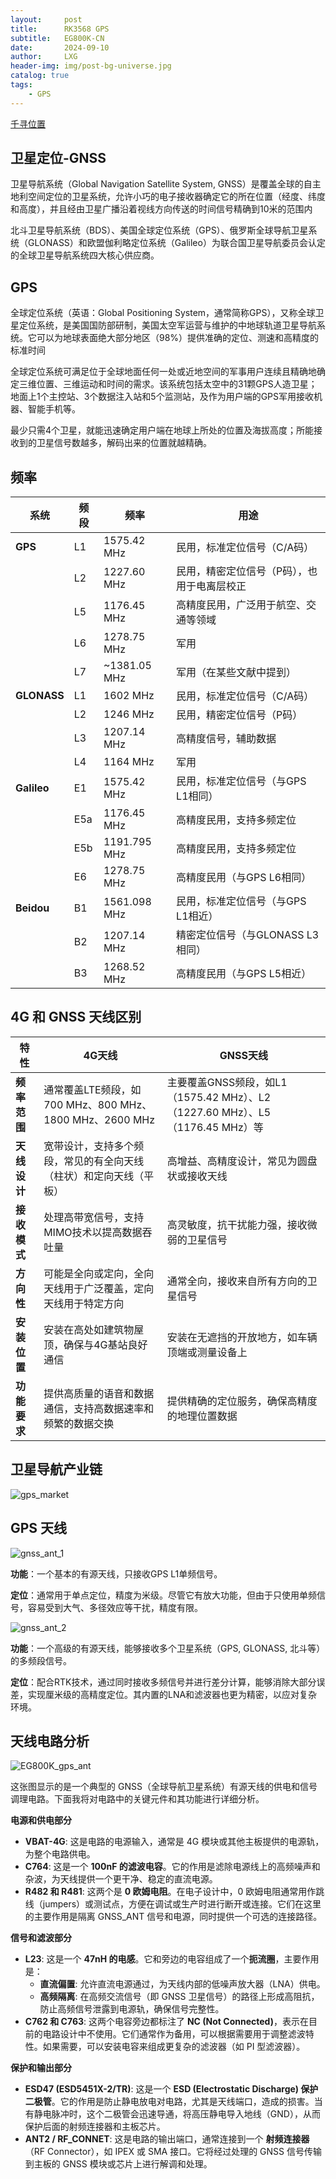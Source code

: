 ```yaml
---
layout:     post
title:      RK3568 GPS
subtitle:   EG800K-CN
date:       2024-09-10
author:     LXG
header-img: img/post-bg-universe.jpg
catalog: true
tags:
    - GPS
---
```


[千寻位置](https://www.qxwz.com/)

## 卫星定位-GNSS

卫星导航系统（Global Navigation Satellite System, GNSS）是覆盖全球的自主地利空间定位的卫星系统，允许小巧的电子接收器确定它的所在位置（经度、纬度和高度），并且经由卫星广播沿着视线方向传送的时间信号精确到10米的范围内

北斗卫星导航系统（BDS）、美国全球定位系统（GPS）、俄罗斯全球导航卫星系统（GLONASS）和欧盟伽利略定位系统（Galileo）为联合国卫星导航委员会认定的全球卫星导航系统四大核心供应商。

## GPS

全球定位系统（英语：Global Positioning System，通常简称GPS），又称全球卫星定位系统，是美国国防部研制，美国太空军运营与维护的中地球轨道卫星导航系统。它可以为地球表面绝大部分地区（98%）提供准确的定位、测速和高精度的标准时间

全球定位系统可满足位于全球地面任何一处或近地空间的军事用户连续且精确地确定三维位置、三维运动和时间的需求。该系统包括太空中的31颗GPS人造卫星；地面上1个主控站、3个数据注入站和5个监测站，及作为用户端的GPS军用接收机器、智能手机等。

最少只需4个卫星，就能迅速确定用户端在地球上所处的位置及海拔高度；所能接收到的卫星信号数越多，解码出来的位置就越精确。

## 频率

| **系统**     | **频段** | **频率**       | **用途**                           |
|--------------|----------|----------------|------------------------------------|
| **GPS**      | L1       | 1575.42 MHz    | 民用，标准定位信号（C/A码）         |
|              | L2       | 1227.60 MHz    | 民用，精密定位信号（P码），也用于电离层校正 |
|              | L5       | 1176.45 MHz    | 高精度民用，广泛用于航空、交通等领域 |
|              | L6       | 1278.75 MHz    | 军用                               |
|              | L7       | ~1381.05 MHz   | 军用（在某些文献中提到）            |
| **GLONASS**  | L1       | 1602 MHz       | 民用，标准定位信号（C/A码）         |
|              | L2       | 1246 MHz       | 民用，精密定位信号（P码）           |
|              | L3       | 1207.14 MHz    | 高精度信号，辅助数据                |
|              | L4       | 1164 MHz       | 军用                               |
| **Galileo**  | E1       | 1575.42 MHz    | 民用，标准定位信号（与GPS L1相同）  |
|              | E5a      | 1176.45 MHz    | 高精度民用，支持多频定位            |
|              | E5b      | 1191.795 MHz   | 高精度民用，支持多频定位            |
|              | E6       | 1278.75 MHz    | 高精度民用（与GPS L6相同）          |
| **Beidou**   | B1       | 1561.098 MHz   | 民用，标准定位信号（与GPS L1相近）  |
|              | B2       | 1207.14 MHz    | 精密定位信号（与GLONASS L3相同）    |
|              | B3       | 1268.52 MHz    | 高精度民用（与GPS L5相近）          |

## 4G 和 GNSS 天线区别

| **特性**         | **4G天线**                                          | **GNSS天线**                                     |
|------------------|-----------------------------------------------------|--------------------------------------------------|
| **频率范围**     | 通常覆盖LTE频段，如700 MHz、800 MHz、1800 MHz、2600 MHz | 主要覆盖GNSS频段，如L1（1575.42 MHz）、L2（1227.60 MHz）、L5（1176.45 MHz）等 |
| **天线设计**     | 宽带设计，支持多个频段，常见的有全向天线（柱状）和定向天线（平板） | 高增益、高精度设计，常见为圆盘状或接收天线             |
| **接收模式**     | 处理高带宽信号，支持MIMO技术以提高数据吞吐量             | 高灵敏度，抗干扰能力强，接收微弱的卫星信号              |
| **方向性**       | 可能是全向或定向，全向天线用于广泛覆盖，定向天线用于特定方向 | 通常全向，接收来自所有方向的卫星信号                  |
| **安装位置**     | 安装在高处如建筑物屋顶，确保与4G基站良好通信               | 安装在无遮挡的开放地方，如车辆顶端或测量设备上           |
| **功能要求**     | 提供高质量的语音和数据通信，支持高数据速率和频繁的数据交换  | 提供精确的定位服务，确保高精度的地理位置数据            |

## 卫星导航产业链

![gps_market](/images/iresearch/gps_market.png)

## GPS 天线

![gnss_ant_1](/images/hardware/gps/gnss_ant_1.png)

**功能**：一个基本的有源天线，只接收GPS L1单频信号。

**定位**：通常用于单点定位，精度为米级。尽管它有放大功能，但由于只使用单频信号，容易受到大气、多径效应等干扰，精度有限。

![gnss_ant_2](/images/hardware/gps/gnss_ant_2.png)

**功能**：一个高级的有源天线，能够接收多个卫星系统（GPS, GLONASS, 北斗等）的多频段信号。

**定位**：配合RTK技术，通过同时接收多频信号并进行差分计算，能够消除大部分误差，实现厘米级的高精度定位。其内置的LNA和滤波器也更为精密，以应对复杂环境。

## 天线电路分析

![EG800K_gps_ant](/images/hardware/gps/EG800K_gps_ant.png)

这张图显示的是一个典型的 GNSS（全球导航卫星系统）有源天线的供电和信号调理电路。下面我将对电路中的关键元件和其功能进行详细分析。

**电源和供电部分**

* **VBAT-4G**: 这是电路的电源输入，通常是 4G 模块或其他主板提供的电源轨，为整个电路供电。
* **C764**: 这是一个 **100nF 的滤波电容**。它的作用是滤除电源线上的高频噪声和杂波，为天线提供一个更干净、稳定的直流电源。
* **R482 和 R481**: 这两个是 **0 欧姆电阻**。在电子设计中，0 欧姆电阻通常用作跳线（jumpers）或测试点，方便在调试或生产时进行断开或连接。它们在这里的主要作用是隔离 GNSS\_ANT 信号和电源，同时提供一个可选的连接路径。

**信号和滤波部分**

* **L23**: 这是一个 **47nH 的电感**。它和旁边的电容组成了一个**扼流圈**，主要作用是：
    * **直流偏置**: 允许直流电源通过，为天线内部的低噪声放大器（LNA）供电。
    * **高频隔离**: 在高频交流信号（即 GNSS 卫星信号）的路径上形成高阻抗，防止高频信号泄露到电源轨，确保信号完整性。
* **C762 和 C763**: 这两个电容旁边都标注了 **NC (Not Connected)**，表示在目前的电路设计中不使用。它们通常作为备用，可以根据需要用于调整滤波特性。如果需要，可以安装电容来组成更复杂的滤波器（如 PI 型滤波器）。

**保护和输出部分**

* **ESD47 (ESD5451X-2/TR)**: 这是一个 **ESD (Electrostatic Discharge) 保护二极管**。它的作用是防止静电放电对电路，尤其是天线端口，造成的损害。当有静电脉冲时，这个二极管会迅速导通，将高压静电导入地线（GND），从而保护后面的射频连接器和主板芯片。
* **ANT2 / RF\_CONNET**: 这是电路的输出端口，通常连接到一个 **射频连接器**（RF Connector），如 IPEX 或 SMA 接口。它将经过处理的 GNSS 信号传输到主板的 GNSS 模块或芯片上进行解调和处理。
















